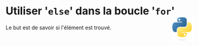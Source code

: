 # **Utiliser '`else`' dans la boucle '`for`'**<a href="../../../"><img align="right" src="../../../assets/logo/Python-logo-notext.svg" alt="Python" height="64px"></a>
Le but est de savoir si l'élément est trouvé.
